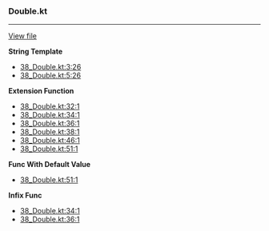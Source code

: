 ### Double.kt
---
[View file](files/38_Double.kt)

**String Template**

 - [38_Double.kt:3:26](files/38_Double.kt#L3:)
 - [38_Double.kt:5:26](files/38_Double.kt#L5:)

**Extension Function**

 - [38_Double.kt:32:1](files/38_Double.kt#L32)
 - [38_Double.kt:34:1](files/38_Double.kt#L34)
 - [38_Double.kt:36:1](files/38_Double.kt#L36)
 - [38_Double.kt:38:1](files/38_Double.kt#L38)
 - [38_Double.kt:46:1](files/38_Double.kt#L46)
 - [38_Double.kt:51:1](files/38_Double.kt#L51)

**Func With Default Value**

 - [38_Double.kt:51:1](files/38_Double.kt#L51)

**Infix Func**

 - [38_Double.kt:34:1](files/38_Double.kt#L34)
 - [38_Double.kt:36:1](files/38_Double.kt#L36)
